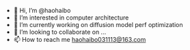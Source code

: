 - 👋 Hi, I’m @haohaibo
- 👀 I’m interested in computer architecture
- 🌱 I’m currently working on diffusion model perf optimization
- 💞️ I’m looking to collaborate on ...
- 📫 How to reach me haohaibo031113@163.com

<!---
haohaibo/haohaibo is a ✨ special ✨ repository because its `README.md` (this file) appears on your GitHub profile.
You can click the Preview link to take a look at your changes.
--->
